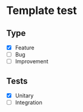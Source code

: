 # Template test

## Type
- [x] Feature
- [ ] Bug
- [ ] Improvement

## Tests
- [x] Unitary
- [ ] Integration
